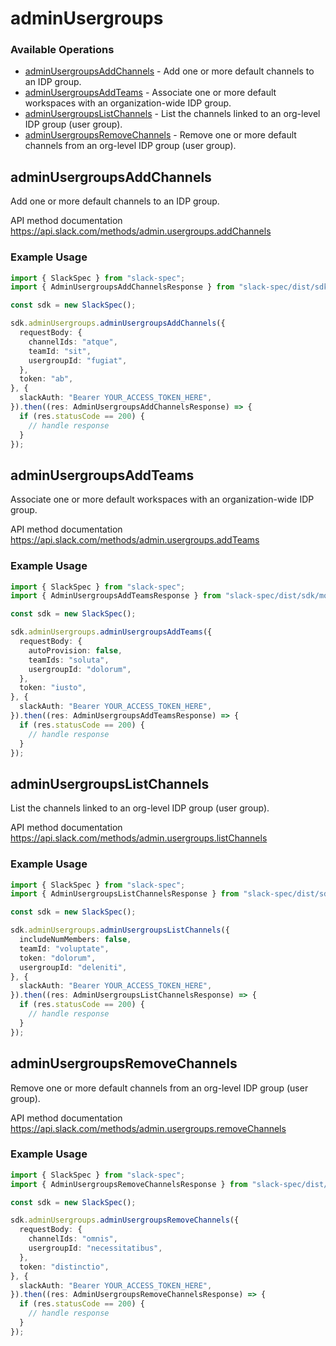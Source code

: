 # adminUsergroups

### Available Operations

* [adminUsergroupsAddChannels](#adminusergroupsaddchannels) - Add one or more default channels to an IDP group.
* [adminUsergroupsAddTeams](#adminusergroupsaddteams) - Associate one or more default workspaces with an organization-wide IDP group.
* [adminUsergroupsListChannels](#adminusergroupslistchannels) - List the channels linked to an org-level IDP group (user group).
* [adminUsergroupsRemoveChannels](#adminusergroupsremovechannels) - Remove one or more default channels from an org-level IDP group (user group).

## adminUsergroupsAddChannels

Add one or more default channels to an IDP group.

API method documentation
<https://api.slack.com/methods/admin.usergroups.addChannels>

### Example Usage

```typescript
import { SlackSpec } from "slack-spec";
import { AdminUsergroupsAddChannelsResponse } from "slack-spec/dist/sdk/models/operations";

const sdk = new SlackSpec();

sdk.adminUsergroups.adminUsergroupsAddChannels({
  requestBody: {
    channelIds: "atque",
    teamId: "sit",
    usergroupId: "fugiat",
  },
  token: "ab",
}, {
  slackAuth: "Bearer YOUR_ACCESS_TOKEN_HERE",
}).then((res: AdminUsergroupsAddChannelsResponse) => {
  if (res.statusCode == 200) {
    // handle response
  }
});
```

## adminUsergroupsAddTeams

Associate one or more default workspaces with an organization-wide IDP group.

API method documentation
<https://api.slack.com/methods/admin.usergroups.addTeams>

### Example Usage

```typescript
import { SlackSpec } from "slack-spec";
import { AdminUsergroupsAddTeamsResponse } from "slack-spec/dist/sdk/models/operations";

const sdk = new SlackSpec();

sdk.adminUsergroups.adminUsergroupsAddTeams({
  requestBody: {
    autoProvision: false,
    teamIds: "soluta",
    usergroupId: "dolorum",
  },
  token: "iusto",
}, {
  slackAuth: "Bearer YOUR_ACCESS_TOKEN_HERE",
}).then((res: AdminUsergroupsAddTeamsResponse) => {
  if (res.statusCode == 200) {
    // handle response
  }
});
```

## adminUsergroupsListChannels

List the channels linked to an org-level IDP group (user group).

API method documentation
<https://api.slack.com/methods/admin.usergroups.listChannels>

### Example Usage

```typescript
import { SlackSpec } from "slack-spec";
import { AdminUsergroupsListChannelsResponse } from "slack-spec/dist/sdk/models/operations";

const sdk = new SlackSpec();

sdk.adminUsergroups.adminUsergroupsListChannels({
  includeNumMembers: false,
  teamId: "voluptate",
  token: "dolorum",
  usergroupId: "deleniti",
}, {
  slackAuth: "Bearer YOUR_ACCESS_TOKEN_HERE",
}).then((res: AdminUsergroupsListChannelsResponse) => {
  if (res.statusCode == 200) {
    // handle response
  }
});
```

## adminUsergroupsRemoveChannels

Remove one or more default channels from an org-level IDP group (user group).

API method documentation
<https://api.slack.com/methods/admin.usergroups.removeChannels>

### Example Usage

```typescript
import { SlackSpec } from "slack-spec";
import { AdminUsergroupsRemoveChannelsResponse } from "slack-spec/dist/sdk/models/operations";

const sdk = new SlackSpec();

sdk.adminUsergroups.adminUsergroupsRemoveChannels({
  requestBody: {
    channelIds: "omnis",
    usergroupId: "necessitatibus",
  },
  token: "distinctio",
}, {
  slackAuth: "Bearer YOUR_ACCESS_TOKEN_HERE",
}).then((res: AdminUsergroupsRemoveChannelsResponse) => {
  if (res.statusCode == 200) {
    // handle response
  }
});
```
